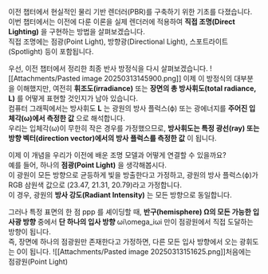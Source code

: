 이전 챕터에서 현실적인 물리 기반 렌더러(PBR)를 구축하기 위한 기초를 다졌습니다.  
이번 챕터에서는 이전에 다룬 이론을 실제 렌더러에 적용하여 **직접 조명(Direct Lighting)** 을 구현하는 방법을 살펴보겠습니다.  
직접 조명에는 점광(Point Light), 방향광(Directional Light), 스포트라이트(Spotlight) 등이 포함됩니다.

우선, 이전 챕터에서 정리한 최종 반사 방정식을 다시 살펴보겠습니다.
![[Attachments/Pasted image 20250313145900.png]]
이제 이 방정식의 대부분을 이해했지만, 여전히 **휘조도(irradiance)** 또는 **장면의 총 방사휘도(total radiance, L)** 를 어떻게 표현할 것인지가 남아 있습니다.  
컴퓨터 그래픽에서는 방사휘도 **L** 는 광원의 방사 플럭스(ϕ) 또는 광에너지를 **주어진 입체각(ω)에서 측정한 값** 으로 해석합니다.  
우리는 입체각(ω)이 무한히 작은 경우를 가정했으므로, **방사휘도는 특정 광선(ray) 또는 방향 벡터(direction vector)에서의 방사 플럭스를 측정한 값** 이 됩니다.

이제 이 개념을 우리가 이전에 배운 조명 모델과 어떻게 연결할 수 있을까요?  
예를 들어, 하나의 **점광(Point Light)** 을 생각해봅시다.  
이 광원이 모든 방향으로 균등하게 빛을 방출한다고 가정하고, 광원의 방사 플럭스(ϕ)가 RGB 삼원색 값으로 (23.47, 21.31, 20.79)라고 가정합니다.  
이 경우, 광원의 **방사 강도(Radiant Intensity)** 는 모든 방향으로 동일합니다.

그러나 특정 표면의 한 점 ppp 를 셰이딩할 때, **반구(hemisphere) Ω의 모든 가능한 입사광 방향** 중에서 **단 하나의 입사 방향** ωi\omega_iωi​ 만이 점광원에서 직접 도달하는 방향이 됩니다.  
즉, 장면에 하나의 점광원만 존재한다고 가정하면, 다른 모든 입사 방향에서 오는 광휘도는 0이 됩니다.
![[Attachments/Pasted image 20250313151625.png]]처음에는 점광원(Point Light)
